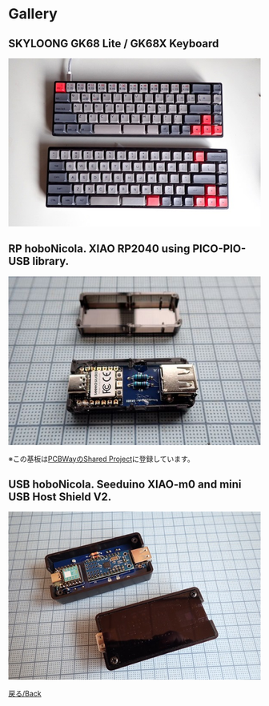 # Gallery

## SKYLOONG GK68 Lite / GK68X Keyboard

![](./images/GK68_keyboard.jpg)

## RP hoboNicola. XIAO RP2040 using PICO-PIO-USB library.

![](./images/RP2040_adapter.jpg)

※この基板は[PCBWayのShared Project](https://www.pcbway.com/project/shareproject/hoboNicola_for_XIAO_RP2040_85b65544.html?fbclid=IwAR2sAHvLnuXRiQwWyAOBNxl92dvUmLA880vfrMHIG3NbP6EjIKG7mfLd4YQ)に登録しています。

## USB hoboNicola. Seeduino XIAO-m0 and mini USB Host Shield V2.

![](./images/miniUHS_adapter.jpg)


[戻る/Back](../README.md)